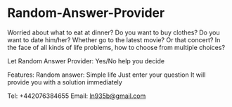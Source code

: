 # Random-Answer-Provider

Worried about what to eat at dinner?
Do you want to buy clothes?
Do you want to date him/her?
Whether go to the latest movie? Or that concert?
In the face of all kinds of life problems, how to choose from multiple choices?

Let Random Answer Provider: Yes/No help you decide

Features:
Random answer: Simple life
Just enter your question
It will provide you with a solution immediately

Tel: +442076384655
Email:  ln935b@gmail.com
